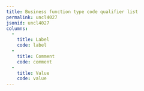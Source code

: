 ```yaml
---
title: Business function type code qualifier list
permalink: uncl4027
jsonid: uncl4027
columns:
  - 
    title: Label
    code: label
  - 
    title: Comment
    code: comment
  - 
    title: Value
    code: value
---
```


